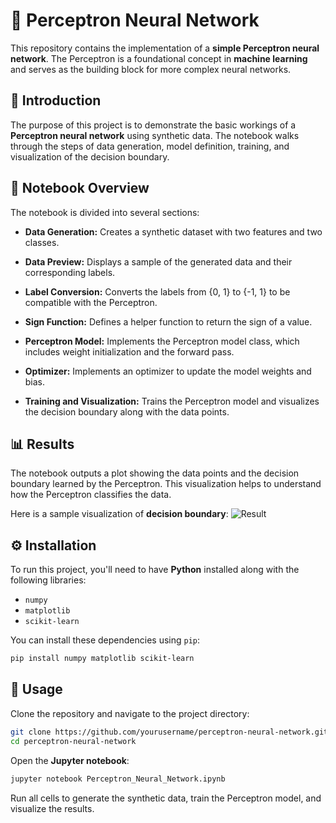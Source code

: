 # 🧠 Perceptron Neural Network

This repository contains the implementation of a **simple Perceptron neural network**. The Perceptron is a foundational concept in **machine learning** and serves as the building block for more complex neural networks.


## 📝 Introduction

The purpose of this project is to demonstrate the basic workings of a **Perceptron neural network** using synthetic data. The notebook walks through the steps of data generation, model definition, training, and visualization of the decision boundary.


## 📓 Notebook Overview

The notebook is divided into several sections:

- **Data Generation:** Creates a synthetic dataset with two features and two classes.

- **Data Preview:** Displays a sample of the generated data and their corresponding labels.

- **Label Conversion:** Converts the labels from {0, 1} to {-1, 1} to be compatible with the Perceptron.

- **Sign Function:** Defines a helper function to return the sign of a value.

- **Perceptron Model:** Implements the Perceptron model class, which includes weight initialization and the forward pass.

- **Optimizer:** Implements an optimizer to update the model weights and bias.

- **Training and Visualization:** Trains the Perceptron model and visualizes the decision boundary along with the data points.
  

## 📊 Results

The notebook outputs a plot showing the data points and the decision boundary learned by the Perceptron. This visualization helps to understand how the Perceptron classifies the data.

Here is a sample visualization of **decision boundary**:
![Result](https://github.com/user-attachments/assets/80ac15bc-b958-45ee-a831-119805844129)


## ⚙️ Installation

To run this project, you'll need to have **Python** installed along with the following libraries:

- `numpy`
- `matplotlib`
- `scikit-learn`

You can install these dependencies using `pip`:

```bash
pip install numpy matplotlib scikit-learn
```


## 🚀 Usage

Clone the repository and navigate to the project directory:

```bash
git clone https://github.com/yourusername/perceptron-neural-network.git
cd perceptron-neural-network
```

Open the **Jupyter notebook**:

```bash
jupyter notebook Perceptron_Neural_Network.ipynb
```
Run all cells to generate the synthetic data, train the Perceptron model, and visualize the results.

